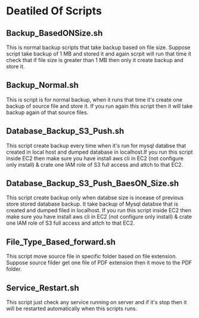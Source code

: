 
# Deatiled Of Scripts



## Backup_BasedONSize.sh
This is normal backup scripts that take backup based on file size. Suppose script take backup of 1 MB and stored it and again scrpit will run that time it check that if file size is greater than 1 MB then only it create backup and store it.

## Backup_Normal.sh
This is script is for normal backup, when it runs that time it's create one backup of source file and store it. If you run again this script then it will take backup again of that source files.

## Database_Backup_S3_Push.sh
This script create backup every time when it's run for mysql databse that created in local host and dumped database in localhost.If you run this script inside EC2 then make sure you have install aws cli in EC2 (not configure only install) & crate one IAM role of S3 full access and attch to that EC2.

## Database_Backup_S3_Push_BaesON_Size.sh
This script create backup only when databse size is incease of previous store stored database backup. It take backup of Mysql databse that is created and dumped filed in localhost. If you run this script inside EC2 then make sure you have install aws cli in EC2 (not configure only install) & crate one IAM role of S3 full access and attch to that EC2.

## File_Type_Based_forward.sh
This script move source file in specific folder based on file extension. Suppose source filder get one file of PDF extension then it move to the PDF folder. 


## Service_Restart.sh
This script just check any service running on server and if it's stop then it will be restarted automatically when this scripts runs.


